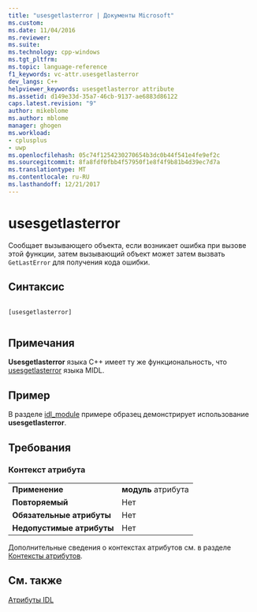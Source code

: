 ```yaml
---
title: "usesgetlasterror | Документы Microsoft"
ms.custom: 
ms.date: 11/04/2016
ms.reviewer: 
ms.suite: 
ms.technology: cpp-windows
ms.tgt_pltfrm: 
ms.topic: language-reference
f1_keywords: vc-attr.usesgetlasterror
dev_langs: C++
helpviewer_keywords: usesgetlasterror attribute
ms.assetid: d149e33d-35a7-46cb-9137-ae6883d86122
caps.latest.revision: "9"
author: mikeblome
ms.author: mblome
manager: ghogen
ms.workload:
- cplusplus
- uwp
ms.openlocfilehash: 05c74f1254230270654b3dc0b44f541e4fe9ef2c
ms.sourcegitcommit: 8fa8fdf0fbb4f57950f1e8f4f9b81b4d39ec7d7a
ms.translationtype: MT
ms.contentlocale: ru-RU
ms.lasthandoff: 12/21/2017
---
```

# <a name="usesgetlasterror"></a>usesgetlasterror
Сообщает вызывающего объекта, если возникает ошибка при вызове этой функции, затем вызывающий объект может затем вызвать `GetLastError` для получения кода ошибки.  
  
## <a name="syntax"></a>Синтаксис  
  
```  
  
[usesgetlasterror]  
  
```  
  
## <a name="remarks"></a>Примечания  
 **Usesgetlasterror** языка C++ имеет ту же функциональность, что [usesgetlasterror](http://msdn.microsoft.com/library/windows/desktop/aa367297) языка MIDL.  
  
## <a name="example"></a>Пример  
 В разделе [idl_module](../windows/idl-module.md) примере образец демонстрирует использование **usesgetlasterror**.  
  
## <a name="requirements"></a>Требования  
  
### <a name="attribute-context"></a>Контекст атрибута  
  
|||  
|-|-|  
|**Применение**|**модуль** атрибута|  
|**Повторяемый**|Нет|  
|**Обязательные атрибуты**|Нет|  
|**Недопустимые атрибуты**|Нет|  
  
 Дополнительные сведения о контекстах атрибутов см. в разделе [Контексты атрибутов](../windows/attribute-contexts.md).  
  
## <a name="see-also"></a>См. также  
 [Атрибуты IDL](../windows/idl-attributes.md)   
